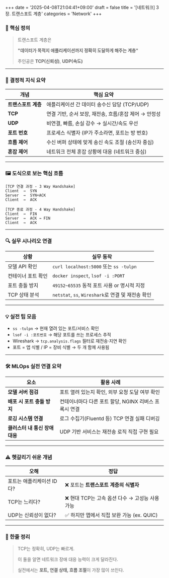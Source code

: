 +++
date = '2025-04-08T21:04:41+09:00'
draft = false
title = '[네트워크] 3장. 트랜스포트 계층'
categories = 'Network'
+++

### 📌 핵심 정의

> 트랜스포트 계층은
> 
> 
> **"데이터가 목적지 애플리케이션까지 정확히 도달하게 해주는 계층"**
> 
> 주인공은 **TCP(신뢰성)**, **UDP(속도)**
> 

---

### 🧠 결정적 지식 요약

| 개념 | 핵심 요약 |
| --- | --- |
| **트랜스포트 계층** | 애플리케이션 간 데이터 송수신 담당 (TCP/UDP) |
| **TCP** | 연결 기반, 순서 보장, 재전송, 흐름/혼잡 제어 → 안정성 |
| **UDP** | 비연결, 빠름, 손실 감수 → 실시간/속도 우선 |
| **포트 번호** | 프로세스 식별자 (IP가 주소라면, 포트는 방 번호) |
| **흐름 제어** | 수신 버퍼 상태에 맞게 송신 속도 조절 (송신자 중심) |
| **혼잡 제어** | 네트워크 전체 혼잡 상황에 대응 (네트워크 중심) |

---

### 🖼️ 도식으로 보는 핵심 흐름

```
[TCP 연결 과정 - 3 Way Handshake]
Client  →  SYN
Server  →  SYN+ACK
Client  →  ACK

[TCP 종료 과정 - 4 Way Handshake]
Client  →  FIN
Server  →  ACK → FIN
Client  →  ACK

```

---

### 🔍 실무 시나리오 연결

| 상황 | 실무 동작 |
| --- | --- |
| 모델 API 확인 | `curl localhost:5000` 또는 `ss -tulpn` |
| 컨테이너 포트 확인 | `docker inspect`, `lsof -i :PORT` |
| 포트 충돌 방지 | `49152~65535` 동적 포트 사용 or 명시적 지정 |
| TCP 상태 분석 | `netstat`, `ss`, `Wireshark`로 연결 및 재전송 확인 |

---

### 💡 실전 팁 모음

- `ss -tulpn` → 현재 열려 있는 포트/서비스 확인
- `lsof -i :포트번호` → 해당 포트를 쓰는 프로세스 추적
- Wireshark → `tcp.analysis.flags` 필터로 재전송·지연 확인
- 포트 = 앱 식별 / IP = 장비 식별 → 두 개 함께 사용됨

---

### 🛠️ MLOps 실전 연결 요약

| 요소 | 활용 사례 |
| --- | --- |
| **모델 서버 점검** | 포트 열려 있는지 확인, 외부 요청 도달 여부 확인 |
| **배포 시 포트 충돌 방지** | 컨테이너마다 다른 포트 할당, NGINX 리버스 프록시 연결 |
| **로깅 시스템 연결** | 로그 수집기(Fluentd 등) TCP 연결 실패 디버깅 |
| **클러스터 내 통신 장애 대응** | UDP 기반 서비스는 재전송 로직 직접 구현 필요 |

---

### ⚠️ 헷갈리기 쉬운 개념

| 오해 | 정답 |
| --- | --- |
| 포트는 애플리케이션 ID다? | ❌ 포트는 **트랜스포트 계층의 식별자** |
| TCP는 느리다? | ❌ 현대 TCP는 고속 옵션 다수 → 고성능 사용 가능 |
| UDP는 신뢰성이 없다? | ✅ 하지만 앱에서 직접 보완 가능 (ex. QUIC) |

---

### 🏁 한줄 정리

> TCP는 정확히, UDP는 빠르게.
> 
> 
> 이 둘을 알면 네트워크 장애 대응 능력이 크게 달라진다.
> 
> 실전에서는 **포트, 연결 상태, 흐름 조절**이 가장 많이 쓰인다.
>
